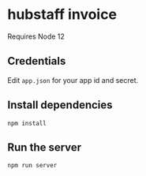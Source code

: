 # hubstaff invoice

Requires Node 12

## Credentials

Edit `app.json` for your app id and secret.

## Install dependencies

```
npm install
```

## Run the server

```
npm run server
```
